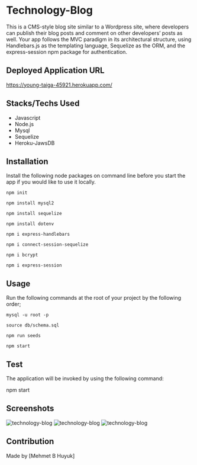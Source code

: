 # Technology-Blog

This is a CMS-style blog site similar to a Wordpress site, where developers can publish their blog posts and comment on other developers’ posts as well. Your app follows the MVC paradigm in its architectural structure, using Handlebars.js as the templating language, Sequelize as the ORM, and the express-session npm package for authentication.


## Deployed Application URL

https://young-taiga-45921.herokuapp.com/

 ## Stacks/Techs Used
* Javascript
* Node.js
* Mysql
* Sequelize
* Heroku-JawsDB


## Installation

Install the following node packages on command line before you start the app if you would like to use it locally.
  
`npm init`

`npm install mysql2`

`npm install sequelize`

`npm install dotenv`

`npm i express-handlebars`

`npm i connect-session-sequelize`

`npm i bcrypt`

`npm i express-session`
  
## Usage   
  
Run the following commands at the root of your project by the following order;

`mysql -u root -p`

`source db/schema.sql`

`npm run seeds`
  
`npm start`

## Test
The application will be invoked by using the following command:

npm start

## Screenshots
![technology-blog](https://glgberat.github.io/technology-blog/screenshot1.png)
![technology-blog](https://glgberat.github.io/technology-blog/screenshot2.png)
![technology-blog](https://glgberat.github.io/technology-blog/screenshot3.png)


## Contribution
Made by [Mehmet B Huyuk]
